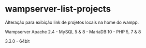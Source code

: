 # wampserver-list-projects
Alteração para exibição link de projetos locais na home do wampp.

Wampserver
Apache 2.4 - MySQL 5 & 8 - MariaDB 10 - PHP 5, 7 & 8

3.3.0 - 64bit
